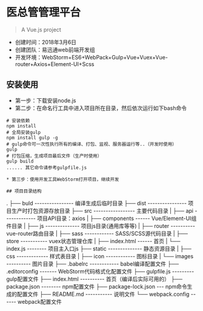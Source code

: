 # 医总管管理平台
> A Vue.js project
* 创建时间：2018年3月6日
* 创建团队：易迅通web前端开发组
* 开发环境：WebStorm+ES6+WebPack+Gulp+Vue+Vuex+Vue-router+Axios+Element-UI+Scss

## 安装使用
* 第一步：下载安装node.js
* 第二步：在命名行工具中进入项目所在目录，然后依次运行如下bash命令
```
# 安装依赖
npm install
# 全局安装gulp
npm install gulp -g
# gulp命令可一次性执行所有的编译、打包、监视、服务器运行等..（开发时使用）
gulp
# 打包压缩，生成项目最后文件（生产时使用）
gulp build
...... 其它命令请参考gulpfile.js

* 第三步：使用开发工具WebStorm打开项目，继续开发

## 项目目录结构
```
.
├── buld ---------------- 编译生成后临时目录
├── dist ---------------- 项目生产时打包资源存放目录
├── src ----------------- 主要代码目录
|   ├── api ------------- 项目API目录：axios
|   ├── components ------ Vue/Element-UI组件目录
|   ├── js -------------- 项目js目录(通用库等等)
|   ├── router ---------- vue-router路由目录
|   ├── sass ------------ SASS/SCSS源代码目录
|   ├── store ----------- vuex状态管理仓库
|   ├── index.html ------ 首页
|   └── index.js -------- 项目主入口js
├── static -------------- 静态资源目录
|   ├── css ------------- 样式表目录
|   ├── icon ------------ 图标目录
|   └── images ---------- 图片目录
├── .babelrc ------------ babel编译配置文件
├── .editorconfig ------- WebStorm代码格式化配置文件
├── gulpfile.js --------- gulp配置文件
├── index.html ---------- 首页（编译后实际可用的）
├── package.json -------- npm配置文件
├── package-lock.json --- npm命令生成的配置文件
├── README.md ----------- 说明文件
└── webpack.config ------ webpack配置文件
```
